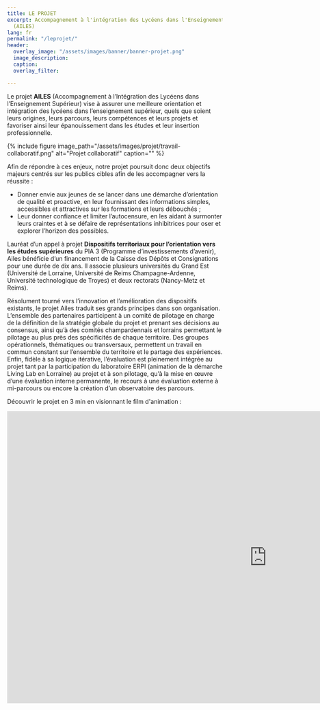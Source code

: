 ```yaml
---
title: LE PROJET
excerpt: Accompagnement à l'intégration des Lycéens dans l'Enseignement Supérieur
  (AILES)
lang: fr
permalink: "/leprojet/"
header:
  overlay_image: "/assets/images/banner/banner-projet.png"
  image_description: 
  caption: 
  overlay_filter: 

---
```

Le projet **AILES** (Accompagnement à l’Intégration des Lycéens dans l’Enseignement Supérieur) vise à assurer une meilleure orientation et intégration des lycéens dans l’enseignement supérieur, quels que soient leurs origines, leurs parcours, leurs compétences et leurs projets et favoriser ainsi leur épanouissement dans les études et leur insertion professionnelle.

{% include figure image_path="/assets/images/projet/travail-collaboratif.png" alt="Projet collaboratif" caption="" %}

Afin de répondre à ces enjeux, notre projet poursuit donc deux objectifs majeurs centrés sur les publics cibles afin de les accompagner vers la réussite :

* Donner envie aux jeunes de se lancer dans une démarche d’orientation de qualité et proactive, en leur fournissant des informations simples, accessibles et attractives sur les formations et leurs débouchés ;
* Leur donner confiance et limiter l’autocensure, en les aidant à surmonter leurs craintes et à se défaire de représentations inhibitrices pour oser et explorer l’horizon des possibles.

Lauréat d’un appel à projet **Dispositifs territoriaux pour l’orientation vers les études supérieures** du PIA 3 (Programme d’investissements d’avenir), Ailes bénéficie d’un financement de la Caisse des Dépôts et Consignations pour une durée de dix ans. Il associe plusieurs universités du Grand Est (Université de Lorraine, Université de Reims Champagne-Ardenne, Université technologique de Troyes) et deux rectorats (Nancy-Metz et Reims).

Résolument tourné vers l’innovation et l’amélioration des dispositifs existants, le projet Ailes traduit ses grands principes dans son organisation. L’ensemble des partenaires participent à un comité de pilotage en charge de la définition de la stratégie globale du projet et prenant ses décisions au consensus, ainsi qu’à des comités champardennais et lorrains permettant le pilotage au plus près des spécificités de chaque territoire. Des groupes opérationnels, thématiques ou transversaux, permettent un travail en commun constant sur l’ensemble du territoire et le partage des expériences. Enfin, fidèle à sa logique itérative, l’évaluation est pleinement intégrée au projet tant par la participation du laboratoire ERPI (animation de la démarche Living Lab en Lorraine) au projet et à son pilotage, qu’à la mise en œuvre d’une évaluation interne permanente, le recours à une évaluation externe à mi-parcours ou encore la création d’un observatoire des parcours.

Découvrir le projet en 3 min en visionnant le film d'animation :

<iframe width="1214" height="683" src="https://www.youtube.com/embed/4a-joEYaM-8" title="YouTube video player" frameborder="0" allow="accelerometer; autoplay; clipboard-write; encrypted-media; gyroscope; picture-in-picture" allowfullscreen></iframe>